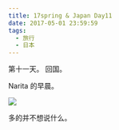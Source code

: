```yaml
---
title: 17spring & Japan Day11
date: 2017-05-01 23:59:59
tags:
  - 旅行
  - 日本
---
```


第十一天。 回国。

Narita 的早晨。

![](https://c1.staticflickr.com/5/4228/33955700184_115e01467d_b.jpg)

多的并不想说什么。
